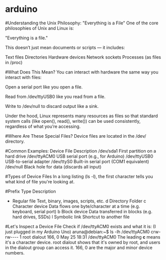 # arduino

#Understanding the Unix Philosophy: "Everything is a File"
One of the core philosophies of Unix and Linux is:

"Everything is a file."

This doesn’t just mean documents or scripts — it includes:

Text files
Directories
Hardware devices
Network sockets
Processes (as files in /proc)

#What Does This Mean?
You can interact with hardware the same way you interact with files:

Open a serial port like you open a file.

Read from /dev/ttyUSB0 like you read from a file.

Write to /dev/null to discard output like a sink.

Under the hood, Linux represents many resources as files so that standard system calls (like open(), read(), write()) can be used consistently, regardless of what you’re accessing.

#Where Are These Special Files?
Device files are located in the /dev/ directory.

#Common Examples:
Device File	Description
/dev/sda1	First partition on a hard drive
/dev/ttyACM0	USB serial port (e.g., for Arduino)
/dev/ttyUSB0	USB-to-serial adapter
/dev/ttyS0	Built-in serial port (COM1 equivalent)
/dev/null	Black hole for data (discards all input)

#Types of Device Files
In a long listing (ls -l), the first character tells you what kind of file you're looking at.

#Prefix	Type	Description
-	Regular file	  Text, binary, images, scripts, etc.
d	Directory	      Folder
c	Character device  Data flows one byte/character at a time (e.g. keyboard, serial port)
b	Block device      Data transferred in blocks (e.g. hard drives, SSDs)
l	Symbolic link	  Shortcut to another file

#Let's Inspect a Device File
Check if /dev/ttyACM0 exists and what it is: (I just plugged in my Arduino Uno)
aruna@debian:~$ ls -lh /dev/ttyACM0
crw-rw---- 1 root dialout 166, 0 May 25 18:31 /dev/ttyACM0
The leading **c** means it's a character device.
root dialout shows that it's owned by root, and users in the dialout group can access it.
166, 0 are the major and minor device numbers.



